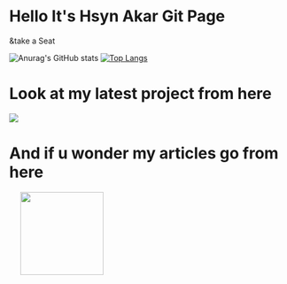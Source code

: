 # Hello It's Hsyn Akar Git Page
&take a Seat


![Anurag's GitHub stats](https://github-readme-stats.vercel.app/api?username=MrcodeOmega&show_icons=true&theme=radical)
[![Top Langs](https://github-readme-stats.vercel.app/api/top-langs/?username=mrcodeomega&layout=compact)](https://github.com/anuraghazra/github-readme-stats)

# Look at my latest project from here
<a href="https://github.com/MrCodeOmega/Flutter-Not-Defteri">
   <img align="center" src="https://github-readme-stats.vercel.app/api/pin/?username=mrcodeomega&repo=Flutter-Not-Defteri" />
</a>

# And if u wonder my articles go from here 

<a style="margin-left: 20px" align="center" href="https://medium.com/@byhsynakar">
   <img align="center" src="https://webmasto.com/wp-content/uploads/2017/08/Medium-Logo.png" style="width:150px; height:150px;" />
</a>
